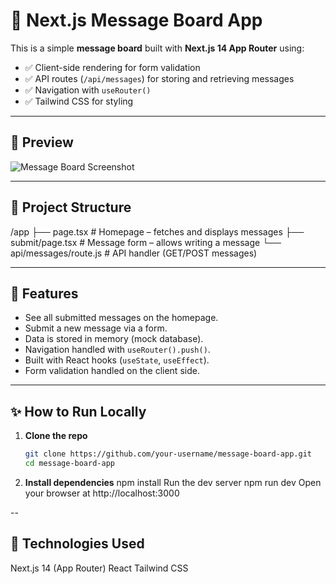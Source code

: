 # 📨 Next.js Message Board App

This is a simple **message board** built with **Next.js 14 App Router** using:

- ✅ Client-side rendering for form validation
- ✅ API routes (`/api/messages`) for storing and retrieving messages
- ✅ Navigation with `useRouter()`
- ✅ Tailwind CSS for styling

---

## 📸 Preview

![Message Board Screenshot](./screenshot.png)

---

## 📁 Project Structure

/app
├── page.tsx # Homepage – fetches and displays messages
├── submit/page.tsx # Message form – allows writing a message
└── api/messages/route.js # API handler (GET/POST messages)

---

## 🚀 Features

- See all submitted messages on the homepage.
- Submit a new message via a form.
- Data is stored in memory (mock database).
- Navigation handled with `useRouter().push()`.
- Built with React hooks (`useState`, `useEffect`).
- Form validation handled on the client side.

---

## ✨ How to Run Locally

1. **Clone the repo**

   ```bash
   git clone https://github.com/your-username/message-board-app.git
   cd message-board-app

   ```

2. **Install dependencies**
   npm install
   Run the dev server
   npm run dev
   Open your browser at http://localhost:3000

--

## 🔧 Technologies Used

Next.js 14 (App Router)
React
Tailwind CSS
